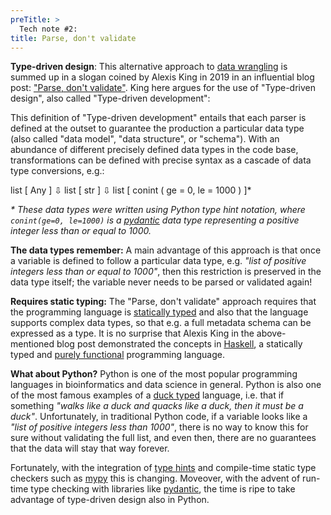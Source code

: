 ```yaml
---
preTitle: >
  Tech note #2:
title: Parse, don't validate
---
```


**Type-driven design**: This alternative approach to
[data wrangling](https://en.wikipedia.org/wiki/Data_wrangling) is summed up in a slogan coined by
Alexis King in 2019 in an influential blog post:
["Parse, don't validate"](https://lexi-lambda.github.io/blog/2019/11/05/parse-don-t-validate/). King
here argues for the use of "Type-driven design", also called "Type-driven development":

<ui-quote-text
:quote='"Type-driven development is a style of programming in which we write types first and use those types to guide the definition of functions."'
:citation='"Brady E. [Type-driven development with Idris.](https://livebook.manning.com/book/type-driven-development-with-idris/chapter-1/27). Simon and Schuster, 2017"'
no-text-color> </ui-quote-text>

This definition of "Type-driven development" entails that each parser is defined at the outset to
guarantee the production a particular data type (also called "data model", "data structure", or
"schema"). With an abundance of different precisely defined data types in the code base,
transformations can be defined with precise syntax as a cascade of data type conversions, e.g.:

<p class="pseudocode">list [ Any ]
⇩
list [ str ]
⇩
list [ conint ( ge = 0, le = 1000 ) ]*
</p>

_\* These data types were written using Python type hint notation, where `conint(ge=0, le=1000)` is
a [pydantic](https://pydantic-docs.helpmanual.io/) data type representing a positive integer less
than or equal to 1000._

**The data types remember:** A main advantage of this approach is that once a variable is defined to
follow a particular data type, e.g. _"list of positive integers less than or equal to 1000"_, then
this restriction is preserved in the data type itself; the variable never needs to be parsed or
validated again!

<ui-numbered-figure :figure-obj="{path: ['images', 'fair', 'validators-vs-parsers.png'], maxWidth: '65%'}">
</ui-numbered-figure>

**Requires static typing:** The "Parse, don't validate" approach requires that the programming
language is [statically typed](https://en.wikipedia.org/wiki/Type_system#STATIC) and also that the
language supports complex data types, so that e.g. a full metadata schema can be expressed as a
type. It is no surprise that Alexis King in the above-mentioned blog post demonstrated the concepts
in [Haskell](https://www.haskell.org/), a statically typed and
[purely functional](https://en.wikipedia.org/wiki/Purely_functional_programming) programming
language.

**What about Python?** Python is one of the most popular programming languages in bioinformatics and
data science in general. Python is also one of the most famous examples of a
[duck typed](https://en.wikipedia.org/wiki/Duck_typing) language, i.e. that if something _"walks
like a duck and quacks like a duck, then it must be a duck"_. Unfortunately, in traditional Python
code, if a variable looks like a _"list of positive integers less than 1000"_, there is no way to
know this for sure without validating the full list, and even then, there are no guarantees that the
data will stay that way forever.

Fortunately, with the integration of [type hints](https://peps.python.org/pep-0484/) and
compile-time static type checkers such as [mypy](http://mypy-lang.org/) this is changing. Moveover,
with the advent of run-time type checking with libraries like
[pydantic](https://pydantic-docs.helpmanual.io/), the time is ripe to take advantage of type-driven
design also in Python.

